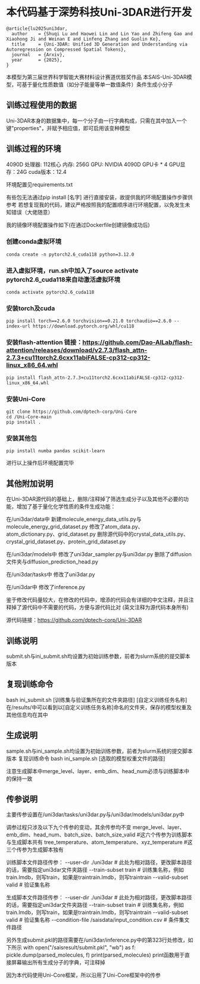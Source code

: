 # 本代码基于深势科技Uni-3DAR进行开发
```
@article{lu2025uni3dar,
  author    = {Shuqi Lu and Haowei Lin and Lin Yao and Zhifeng Gao and Xiaohong Ji and Weinan E and Linfeng Zhang and Guolin Ke},
  title     = {Uni-3DAR: Unified 3D Generation and Understanding via Autoregression on Compressed Spatial Tokens},
  journal   = {Arxiv},
  year      = {2025},
}
```
本模型为第三届世界科学智能大赛材料设计赛道优胜奖作品
本SAIS-Uni-3DAR模型，可基于量化性质数值（如分子能量等单一数值条件）条件生成小分子

## 训练过程使用的数据
Uni-3DAR本身的数据集中，每一个分子由一行字典构成，只需在其中加入一个键"properties"，并赋予相应值，即可启用该变种模型

## 训练过程的环境
4090D
处理器: 112核心
内存: 256G
GPU: NVIDIA 4090D GPU卡 * 4
GPU显存：24G
cuda版本：12.4

环境配置见requirements.txt

有些包无法通过pip install [名字] 进行直接安装，故提供我的环境配置操作步骤供参考
若想复现我的代码，建议严格按照我的配置顺序进行环境配置，以免发生未知错误（大佬随意）

我的镜像环境配置操作如下(在通过Dockerfile创建镜像成功后)
### 创建conda虚拟环境
```
conda create -n pytorch2.6_cuda118 python=3.12.0
```
### 进入虚拟环境，run.sh中加入了source activate pytorch2.6_cuda118来自动激活虚拟环境
```
conda activate pytorch2.6_cuda118
```
### 安装torch及cuda
```
pip install torch==2.6.0 torchvision==0.21.0 torchaudio==2.6.0 --index-url https://download.pytorch.org/whl/cu118
```
### 安装flash-attention 链接：https://github.com/Dao-AILab/flash-attention/releases/download/v2.7.3/flash_attn-2.7.3+cu11torch2.6cxx11abiFALSE-cp312-cp312-linux_x86_64.whl
```
pip install flash_attn-2.7.3+cu11torch2.6cxx11abiFALSE-cp312-cp312-linux_x86_64.whl
```
### 安装Uni-Core
```
git clone https://github.com/dptech-corp/Uni-Core
cd /Uni-Core-main
pip install .
```
### 安装其他包
```
pip install numba pandas scikit-learn
```
进行以上操作后环境配置完毕


## 其他附加说明
在Uni-3DAR源代码的基础上，删除/注释掉了筛选生成分子以及其他不必要的功能，增加了基于量化化学性质的条件生成功能：

在/uni3dar/data中
新建molecule_energy_data_utils.py与molecule_energy_grid_dataset.py
修改了atom_data.py、atom_dictionary.py、grid_dataset.py
删除源代码中的crystal_data_utils.py、crystal_grid_dataset.py、protein_grid_dataset.py

在/uni3dar/models中
修改了uni3dar_sampler.py与uni3dar.py
删除了diffusion文件夹与diffusion_prediction_head.py

在/uni3dar/tasks中
修改了uni3dar.py

在/uni3dar中
修改了inference.py


鉴于修改代码量较大，在修改的代码中，增添的代码会有详细的中文注释，并且注释掉了源代码中不需要的代码，方便与源代码比对
(英文注释为源代码本身所有)

源代码链接：https://github.com/dptech-corp/Uni-3DAR



## 训练说明
submit.sh与ini_submit.sh均设置为初始训练参数，前者为slurm系统的提交脚本版本
## 复现训练命令
bash ini_submit.sh [训练集与验证集所在的文件夹路径] [自定义训练任务名称]
在/results/中可以看到以[自定义训练任务名称]命名的文件夹，保存的模型权重及其他信息均在其中

## 生成说明
sample.sh与ini_sample.sh均设置为初始训练参数，前者为slurm系统的提交脚本版本
复现训练命令
bash ini_sample.sh [选取的模型权重文件的路径]

注意生成脚本中merge_level、layer、emb_dim、head_num必须与训练脚本中的保持一致

## 传参说明
主要传参设置在/uni3dar/tasks/uni3dar.py与/uni3dar/models/uni3dar.py中

调参过程只涉及以下九个传参的变动，其余传参均不变
merge_level、layer、emb_dim、head_num、batch_size、batch_size_valid #这六个传参为训练脚本与生成脚本共有
tree_temperature、atom_temperature、xyz_temperature #这三个传参为生成脚本独有

训练脚本文件路径传参：
--user-dir ./uni3dar # 此处为相对路径，更改脚本路径的话，需要指定uni3dar文件夹路径
--train-subset train # 训练集名称，例如train.lmdb，则写train，如果是traintrain.lmdb，则写traintrain
--valid-subset valid # 验证集名称

生成脚本文件路径传参：
--user-dir ./uni3dar # 此处为相对路径，更改脚本路径的话，需要指定uni3dar文件夹路径
--train-subset train # 训练集名称，例如train.lmdb，则写train，如果是traintrain.lmdb，则写traintrain
--valid-subset valid # 验证集名称
--condition-file /saisdata/input_condition.csv # 条件集文件路径

另外生成submit.pkl的路径需要在/uni3dar/inference.py中的第323行处修改，如下所示
    with open("/saisresult/submit.pkl", "wb") as f:
        pickle.dump(parsed_molecules, f)
    print(parsed_molecules)
print函数用于直接屏幕输出所有生成分子的字典，可注释掉


因为本代码使用Uni-Core框架，所以沿用了Uni-Core框架中的传参

